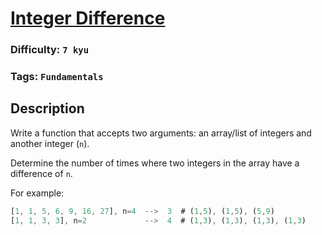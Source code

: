 # [Integer Difference](https://www.codewars.com/kata/57741d8f10a0a66915000001)

### Difficulty: `7 kyu`

### Tags: `Fundamentals`

## Description

Write a function that accepts two arguments: an array/list of integers and another integer (`n`).

Determine the number of times where two integers in the array have a difference of `n`.

For example:

```js
[1, 1, 5, 6, 9, 16, 27], n=4  -->  3  # (1,5), (1,5), (5,9)
[1, 1, 3, 3], n=2             -->  4  # (1,3), (1,3), (1,3), (1,3)
```